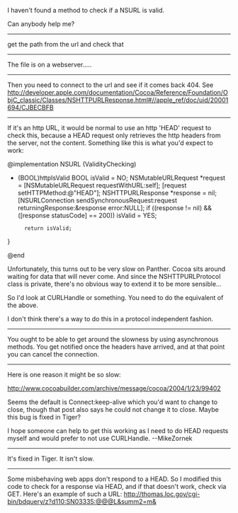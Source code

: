 

I haven't found a method to check if a NSURL is valid.

Can anybody help me?

----

get the path from the url and check that

----

The file is on a webserver.....

----

Then you need to connect to the url and see if it comes back 404. See http://developer.apple.com/documentation/Cocoa/Reference/Foundation/ObjC_classic/Classes/NSHTTPURLResponse.html#//apple_ref/doc/uid/20001694/CJBECBFB

----

If it's an http URL, it would be normal to use an http 'HEAD' request to check this, because a HEAD request only retrieves the http headers from the server, not the content.  Something like this is what you'd expect to work:

    
@implementation NSURL (ValidityChecking)

- (BOOL)httpIsValid
        BOOL isValid = NO;
        NSMutableURLRequest *request = [NSMutableURLRequest requestWithURL:self];
        [request setHTTPMethod:@"HEAD"];
        NSHTTPURLResponse *response = nil;
        [NSURLConnection sendSynchronousRequest:request
                              returningResponse:&response
                                          error:NULL];
        if ((response != nil) && ([response statusCode] == 200))
                isValid = YES;

        return isValid;
}

@end


Unfortunately, this turns out to be very slow on Panther.  Cocoa sits around waiting for data that will never come. And since the NSHTTPURLProtocol class is private, there's no obvious way to extend it to be more sensible...

So I'd look at CURLHandle or something.  You need to do the equivalent of the above.

I don't think there's a way to do this in a protocol independent fashion.

----

You ought to be able to get around the slowness by using asynchronous methods. You get notified once the headers have arrived, and at that point you can cancel the connection.

----

Here is one reason it might be so slow:

http://www.cocoabuilder.com/archive/message/cocoa/2004/1/23/99402

Seems the default is Connect:keep-alive which you'd want to change to close, though that post also says he could not change it to close. Maybe this bug is fixed in Tiger?

I hope someone can help to get this working as I need to do HEAD requests myself and would prefer to not use CURLHandle. --MikeZornek

----

It's fixed in Tiger.  It isn't slow.

----

Some misbehaving web apps don't respond to a HEAD. So I modified this code to check for a response via HEAD, and if that doesn't work, check via GET. Here's an example of such a URL: http://thomas.loc.gov/cgi-bin/bdquery/z?d110:SN03335:@@@L&summ2=m&
